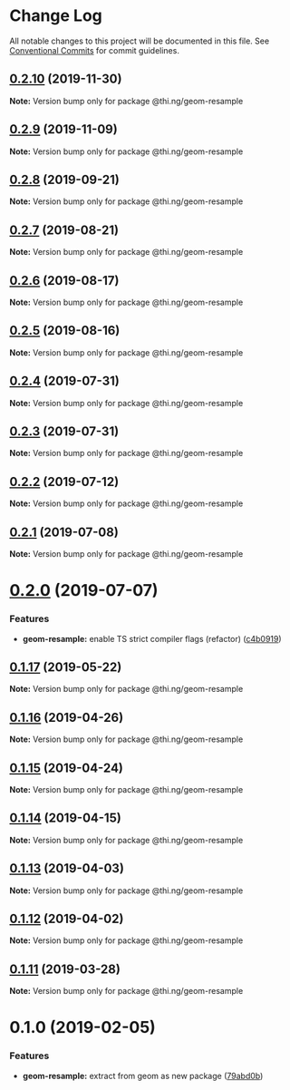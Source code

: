 # Change Log

All notable changes to this project will be documented in this file.
See [Conventional Commits](https://conventionalcommits.org) for commit guidelines.

## [0.2.10](https://github.com/thi-ng/umbrella/compare/@thi.ng/geom-resample@0.2.9...@thi.ng/geom-resample@0.2.10) (2019-11-30)

**Note:** Version bump only for package @thi.ng/geom-resample





## [0.2.9](https://github.com/thi-ng/umbrella/compare/@thi.ng/geom-resample@0.2.8...@thi.ng/geom-resample@0.2.9) (2019-11-09)

**Note:** Version bump only for package @thi.ng/geom-resample





## [0.2.8](https://github.com/thi-ng/umbrella/compare/@thi.ng/geom-resample@0.2.7...@thi.ng/geom-resample@0.2.8) (2019-09-21)

**Note:** Version bump only for package @thi.ng/geom-resample





## [0.2.7](https://github.com/thi-ng/umbrella/compare/@thi.ng/geom-resample@0.2.6...@thi.ng/geom-resample@0.2.7) (2019-08-21)

**Note:** Version bump only for package @thi.ng/geom-resample





## [0.2.6](https://github.com/thi-ng/umbrella/compare/@thi.ng/geom-resample@0.2.5...@thi.ng/geom-resample@0.2.6) (2019-08-17)

**Note:** Version bump only for package @thi.ng/geom-resample





## [0.2.5](https://github.com/thi-ng/umbrella/compare/@thi.ng/geom-resample@0.2.4...@thi.ng/geom-resample@0.2.5) (2019-08-16)

**Note:** Version bump only for package @thi.ng/geom-resample





## [0.2.4](https://github.com/thi-ng/umbrella/compare/@thi.ng/geom-resample@0.2.3...@thi.ng/geom-resample@0.2.4) (2019-07-31)

**Note:** Version bump only for package @thi.ng/geom-resample





## [0.2.3](https://github.com/thi-ng/umbrella/compare/@thi.ng/geom-resample@0.2.2...@thi.ng/geom-resample@0.2.3) (2019-07-31)

**Note:** Version bump only for package @thi.ng/geom-resample





## [0.2.2](https://github.com/thi-ng/umbrella/compare/@thi.ng/geom-resample@0.2.1...@thi.ng/geom-resample@0.2.2) (2019-07-12)

**Note:** Version bump only for package @thi.ng/geom-resample





## [0.2.1](https://github.com/thi-ng/umbrella/compare/@thi.ng/geom-resample@0.2.0...@thi.ng/geom-resample@0.2.1) (2019-07-08)

**Note:** Version bump only for package @thi.ng/geom-resample





# [0.2.0](https://github.com/thi-ng/umbrella/compare/@thi.ng/geom-resample@0.1.17...@thi.ng/geom-resample@0.2.0) (2019-07-07)


### Features

* **geom-resample:** enable TS strict compiler flags (refactor) ([c4b0919](https://github.com/thi-ng/umbrella/commit/c4b0919))





## [0.1.17](https://github.com/thi-ng/umbrella/compare/@thi.ng/geom-resample@0.1.16...@thi.ng/geom-resample@0.1.17) (2019-05-22)

**Note:** Version bump only for package @thi.ng/geom-resample





## [0.1.16](https://github.com/thi-ng/umbrella/compare/@thi.ng/geom-resample@0.1.15...@thi.ng/geom-resample@0.1.16) (2019-04-26)

**Note:** Version bump only for package @thi.ng/geom-resample





## [0.1.15](https://github.com/thi-ng/umbrella/compare/@thi.ng/geom-resample@0.1.14...@thi.ng/geom-resample@0.1.15) (2019-04-24)

**Note:** Version bump only for package @thi.ng/geom-resample





## [0.1.14](https://github.com/thi-ng/umbrella/compare/@thi.ng/geom-resample@0.1.13...@thi.ng/geom-resample@0.1.14) (2019-04-15)

**Note:** Version bump only for package @thi.ng/geom-resample





## [0.1.13](https://github.com/thi-ng/umbrella/compare/@thi.ng/geom-resample@0.1.12...@thi.ng/geom-resample@0.1.13) (2019-04-03)

**Note:** Version bump only for package @thi.ng/geom-resample





## [0.1.12](https://github.com/thi-ng/umbrella/compare/@thi.ng/geom-resample@0.1.11...@thi.ng/geom-resample@0.1.12) (2019-04-02)

**Note:** Version bump only for package @thi.ng/geom-resample





## [0.1.11](https://github.com/thi-ng/umbrella/compare/@thi.ng/geom-resample@0.1.10...@thi.ng/geom-resample@0.1.11) (2019-03-28)

**Note:** Version bump only for package @thi.ng/geom-resample







# 0.1.0 (2019-02-05)


### Features

* **geom-resample:** extract from geom as new package ([79abd0b](https://github.com/thi-ng/umbrella/commit/79abd0b))
